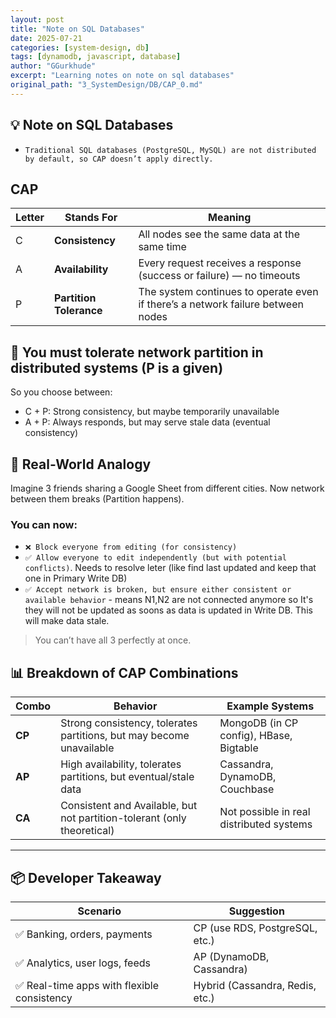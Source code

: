 ```yaml
---
layout: post
title: "Note on SQL Databases"
date: 2025-07-21
categories: [system-design, db]
tags: [dynamodb, javascript, database]
author: "GGurkhude"
excerpt: "Learning notes on note on sql databases"
original_path: "3_SystemDesign/DB/CAP_0.md"
---
```


## 💡 Note on SQL Databases
- `Traditional SQL databases (PostgreSQL, MySQL) are not distributed by default, so CAP doesn’t apply directly.`

## CAP


| Letter | Stands For              | Meaning                                                                         |
| ------ | ----------------------- | ------------------------------------------------------------------------------- |
| C      | **Consistency**         | All nodes see the same data at the same time                                    |
| A      | **Availability**        | Every request receives a response (success or failure) — no timeouts            |
| P      | **Partition Tolerance** | The system continues to operate even if there’s a network failure between nodes |


## 📌 You must tolerate network partition in distributed systems (P is a given)
So you choose between:
- C + P: Strong consistency, but maybe temporarily unavailable
- A + P: Always responds, but may serve stale data (eventual consistency)


## 🔁 Real-World Analogy
Imagine 3 friends sharing a Google Sheet from different cities.
Now network between them breaks (Partition happens).
### You can now:

- `❌ Block everyone from editing (for consistency)`
- `✅ Allow everyone to edit independently (but with potential conflicts)`. Needs  to resolve leter (like find last updated and keep that one in Primary Write DB)
- `✅ Accept network is broken, but ensure either consistent or available behavior` - means N1,N2 are not connected anymore so It's they will not be updated as soons as data is updated in Write DB. This will make data stale. 

> You can’t have all 3 perfectly at once.

## 📊 Breakdown of CAP Combinations
| Combo  | Behavior                                                                | Example Systems                          |
| ------ | ----------------------------------------------------------------------- | ---------------------------------------- |
| **CP** | Strong consistency, tolerates partitions, but may become unavailable    | MongoDB (in CP config), HBase, Bigtable  |
| **AP** | High availability, tolerates partitions, but eventual/stale data        | Cassandra, DynamoDB, Couchbase           |
| **CA** | Consistent and Available, but not partition-tolerant (only theoretical) | Not possible in real distributed systems |


----
## 📦 Developer Takeaway
| Scenario                                   | Suggestion                      |
| ------------------------------------------ | ------------------------------- |
| ✅ Banking, orders, payments                | CP (use RDS, PostgreSQL, etc.)  |
| ✅ Analytics, user logs, feeds              | AP (DynamoDB, Cassandra)        |
| ✅ Real-time apps with flexible consistency | Hybrid (Cassandra, Redis, etc.) |
